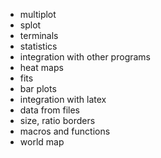 * multiplot
* splot
* terminals
* statistics
* integration with other programs
* heat maps
* fits
* bar plots
* integration with latex
* data from files
* size, ratio borders
* macros and functions
* world map
